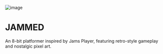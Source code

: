 ![image](https://github.com/user-attachments/assets/4126a93b-7b5d-4edd-b78f-aae124eff760)

# JAMMED
An 8-bit platformer inspired by Jams Player, featuring retro-style gameplay and nostalgic pixel art.
